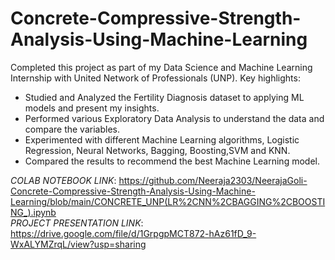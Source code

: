 # **Concrete-Compressive-Strength-Analysis-Using-Machine-Learning**
Completed this project as part of my Data Science and Machine Learning Internship with United Network of Professionals (UNP). Key highlights:

* Studied and Analyzed the Fertility Diagnosis dataset to applying ML models and present my insights.
* Performed various Exploratory Data Analysis to understand the data and compare the variables.
* Experimented with different Machine Learning algorithms, Logistic Regression, Neural Networks, Bagging, Boosting,SVM and KNN.
* Compared the results to recommend the best Machine Learning model.

*_COLAB NOTEBOOK LINK_*: https://github.com/Neeraja2303/NeerajaGoli-Concrete-Compressive-Strength-Analysis-Using-Machine-Learning/blob/main/CONCRETE_UNP(LR%2CNN%2CBAGGING%2CBOOSTING_).ipynb  
*_PROJECT PRESENTATION LINK_*: https://drive.google.com/file/d/1GrpgpMCT872-hAz61fD_9-WxALYMZrqL/view?usp=sharing
